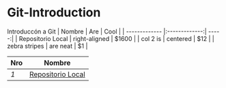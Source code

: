 # Git-Introduction
Introduccón a Git
| Nombre        | Are           | Cool  |
| ------------- |:-------------:| -----:|
| Repositorio Local      | right-aligned | $1600 |
| col 2 is      | centered      |   $12 |
| zebra stripes | are neat      |    $1 |


Nro | Nombre |
--- | --- |
*1* |  [Repositorio Local](https://www.google.com)
